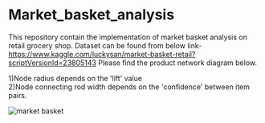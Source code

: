 # Market_basket_analysis
This repository contain the implementation of market basket analysis on retail grocery shop.
Dataset can be found from below link-https://www.kaggle.com/luckysan/market-basket-retail?scriptVersionId=23805143
Please find the product network diagram below.

1)Node radius depends on the 'lift' value                                                                                          
2)Node connecting rod width depends on the 'confidence' between item pairs.

![market basket](https://user-images.githubusercontent.com/24733068/69396885-e8e67080-0d37-11ea-86c3-f62894374e3e.png)
